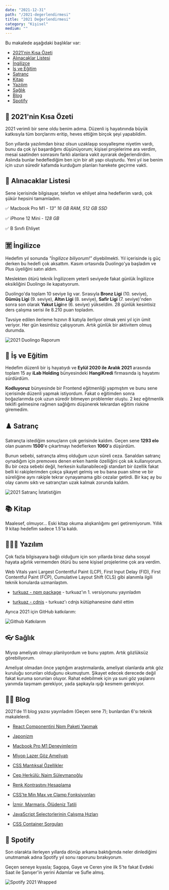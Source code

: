 ```yaml
---
date: "2021-12-31"
path: "/2021-degerlendirmesi"
title: "2021 Değerlendirmesi"
category: "Kişisel"
medium: ""
---
```


Bu makalede aşağıdaki başlıklar var:

- <a href="#2021nin-kisa-ozeti">2021'nin Kısa Özeti</a>
- <a href="#alinacaklar-listesi">Alınacaklar Listesi</a>
- <a href="#ingilizce">İngilizce</a>
- <a href="#is-ve-egitim">İş ve Eğitim</a>
- <a href="#satranc">Satranç</a>
- <a href="#kitap">Kitap</a>
- <a href="#yazilim">Yazılım</a>
- <a href="#saglik">Sağlık</a>
- <a href="#blog">Blog</a>
- <a href="#spotify">Spotify</a>

## 💠 2021'nin Kısa Özeti

2021 verimli bir sene oldu benim adıma. Düzenli iş hayatınında büyük katkısıyla tüm borçlarımı eritip, heves ettiğim birçok şeyi yapabildim.

Son yıllarda yazılımdan biraz olsun uzaklaşıp sosyalleşme niyetim vardı, bunu da çok iyi başardığımı düşünüyorum; kişisel projelerime ara verdim, mesai saatinden sonrasını farklı alanlara vakit ayırarak değerlendirdim. Aslında bunlar hedeflediğim ben için bir alt yapı oluşturdu. Yeni yıl ise benim için uzun süredir kafamda kurduğum planları harekete geçirme vakti.

## 🛒 Alınacaklar Listesi

Sene içerisinde bilgisayar, telefon ve ehliyet alma hedeflerim vardı, çok şükür hepsini tamamladım.

✅ Macbook Pro M1 - *13" 16 GB RAM, 512 GB SSD*

✅ iPhone 12 Mini - *128 GB*

✅ B Sınıfı Ehliyet


## 🈺 İngilizce

Hedefim yıl sonunda *"İngilizce biliyorum!"* diyebilmekti. Yıl içerisinde iş güç derken bu hedefi çok aksattım. Kasım ortasında Duolingo'ya başladım ve Plus üyeliğini satın aldım.

Meslekten ötürü teknik İngilizcem yeterli seviyede fakat günlük İngilizce eksikliğini Duolingo ile kapatıyorum.

Duolingo'da toplam 10 seviye lig var. Sırasıyla **Bronz Ligi** (10. seviye), **Gümüş Ligi** (9. seviye), **Altın Ligi** (8. seviye), **Safir Ligi** (7. seviye)'nden sonra son olarak **Yakut Ligi**ne (6. seviye) yükseldim. 28 günlük kesintisiz ders çalışma serisi ile 8.210 puan topladım.

Tavsiye edilen ilerleme hızının 8 katıyla ilerliyor olmak yeni yıl için ümit veriyor. Her gün kesintisiz çalışıyorum. Artık günlük bir aktivitem olmuş durumda.

![2021 Duolingo Raporum](../../assets/img/blog/2021-12-31/duolingo-2021.jpg)

## 🏢 İş ve Eğitim

Hedefim düzenli bir iş hayatıydı ve **Eylül 2020 ile Aralık 2021** arasında toplam 15 ay **iLab Holding** bünyesindeki **HangiKredi** firmasında iş hayatımı sürdürdüm.

**Kodluyoruz** bünyesinde bir Frontend eğitmenliği yapmıştım ve bunu sene içerisinde düzenli yapmak istiyordum. Fakat o eğitimden sonra boğazlarımda çok uzun süredir bitmeyen problemler oluştu. 2 kez eğitmenlik teklifi gelmesine rağmen sağlığımı düşünerek tekrardan eğitim riskine giremedim.


## ♟️ Satranç

Satrançta istediğim sonuçların çok gerisinde kaldım. Geçen sene **1293 elo** olan puanımı **1500**'e çıkartmayı hedeflerken **1060**'a düşürdüm.

Bunun sebebi, satrançta almış olduğum uzun süreli ceza. Sanaldan satranç oynadığım için premoves denen erken hamle özelliğini çok sık kullanıyorum. Bu bir ceza sebebi değil, herkesin kullanabileceği standart bir özellik fakat belli ki rakiplerimden çokça şikayet gelmiş ve bu bana puan silme ve bir süreliğine aynı rakiple tekrar oynayamama gibi cezalar getirdi. Bir kaç ay bu olay canımı sıktı ve satrançtan uzak kalmak zorunda kaldım.

![2021 Satranç İstatistiğim](../../assets/img/blog/2021-12-31/chess-2021.jpg)

## 📚 Kitap

Maalesef, olmuyor... Eski kitap okuma alışkanlığımı geri getiremiyorum. Yıllık 9 kitap hedefim sadece 1.5'la kaldı.


## 👨🏻‍💻 Yazılım

Çok fazla bilgisayara bağlı olduğum için son yıllarda biraz daha sosyal hayata ağırlık vermemden ötürü bu sene kişisel projelerime çok ara verdim.

Web Vitals yani Largest Contentful Paint (LCP), First Input Delay (FID), First Contentful Paint (FCP), Cumulative Layout Shift (CLS) gibi alanımla ilgili teknik konularda uzmanlaştım.

- <a href="https://www.npmjs.com/package/turkuaz" target="_blank" rel="noopener noreferrer">turkuaz - npm package</a> - turkuaz'ın 1. versiyonunu yayınladım

- <a href="https://cdnjs.com/libraries/turkuaz" target="_blank" rel="noopener noreferrer">turkuaz - cdnjs</a> - turkuaz'ı cdnjs kütüphanesine dahil ettim

Ayrıca 2021 için GitHub katkılarım:

![Github Katkılarım](../../assets/img/blog/2021-12-31/github-2021.png)


## 👓 Sağlık

Miyop ameliyatı olmayı planlıyordum ve bunu yaptım. Artık gözlüksüz görebiliyorum.

Ameliyat olmadan önce yaptığım araştırmalarda, ameliyat olanlarda artık göz kuruluğu sorunları olduğunu okumuştum. Şikayet edecek derecede değil fakat kuruma sorunları oluyor. Rahat edebilmek için ya suni göz yaşlarını yanımda taşımam gerekiyor, yada şapkayla ışığı kesmem gerekiyor.


## ✍🏻 Blog

2021'de 11 blog yazısı yayınladım (Geçen sene 7); bunlardan 6'sı teknik makalelerdi.

- <a href="/react-componentini-npm-paketi-yapmak">React Componentini Npm Paketi Yapmak</a>

- <a href="/japonizm">Japonizm</a>

- <a href="/macbook-pro-m1-deneyimlerim">Macbook Pro M1 Deneyimlerim</a>

- <a href="/miyop-lazer-goz-ameliyati">Miyop Lazer Göz Ameliyatı</a>

- <a href="/css-mantiksal-ozellikler">CSS Mantıksal Özellikler</a>

- <a href="/cep-herkulu-naim-suleymanoglu">Cep Herkülü: Naim Süleymanoğlu</a>

- <a href="/renk-kontrastini-hesaplama">Renk Kontrastını Hesaplama</a>

- <a href="/csste-min-max-ve-clamp-fonksiyonlari">CSS'te Min Max ve Clamp Fonksiyonları</a>

- <a href="/izmir-marmaris-oludeniz-tatili">İzmir, Marmaris, Ölüdeniz Tatili</a>

- <a href="/javascript-selectorlerinin-calisma-hizlari">JavaScript Selectorlerinin Çalışma Hızları</a>

- <a href="/css-container-sorgulari">CSS Container Sorguları</a>


## 🎵 Spotify

Son olarakta ilerleyen yıllarda dönüp arkama baktığımda neler dinlediğimi unutmamak adına Spotify yıl sonu raporunu bırakıyorum.

Geçen seneye kıyasla; Sagopa, Gaye ve Ceren yine ilk 5'te fakat Evdeki Saat ile Şanışer'in yerini Adamlar ve Sufle almış.

![Spotify 2021 Wrapped](../../assets/img/blog/2021-12-31/spotify-2021.jpg)
